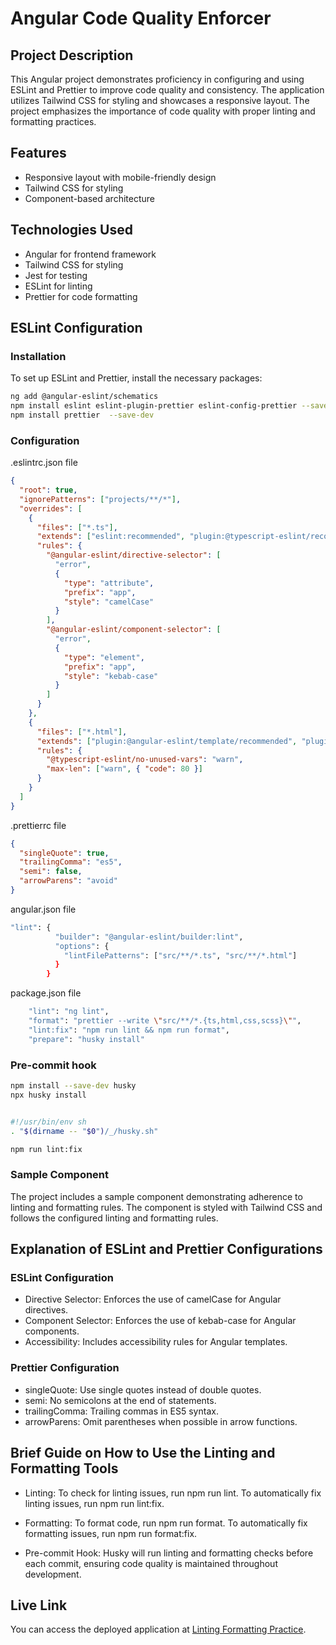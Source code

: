 # Angular Code Quality Enforcer

## Project Description

This Angular project demonstrates proficiency in configuring and using ESLint and Prettier to improve code quality and consistency. The application utilizes Tailwind CSS for styling and showcases a responsive layout. The project emphasizes the importance of code quality with proper linting and formatting practices.

## Features

- Responsive layout with mobile-friendly design
- Tailwind CSS for styling
- Component-based architecture

## Technologies Used

- Angular for frontend framework
- Tailwind CSS for styling
- Jest for testing
- ESLint for linting
- Prettier for code formatting

## ESLint Configuration

### Installation

To set up ESLint and Prettier, install the necessary packages:

```bash
ng add @angular-eslint/schematics
npm install eslint eslint-plugin-prettier eslint-config-prettier --save-dev
npm install prettier  --save-dev
```

### Configuration

.eslintrc.json file

```json
{
  "root": true,
  "ignorePatterns": ["projects/**/*"],
  "overrides": [
    {
      "files": ["*.ts"],
      "extends": ["eslint:recommended", "plugin:@typescript-eslint/recommended", "plugin:@angular-eslint/recommended", "plugin:@angular-eslint/template/process-inline-templates", "plugin:prettier/recommended"],
      "rules": {
        "@angular-eslint/directive-selector": [
          "error",
          {
            "type": "attribute",
            "prefix": "app",
            "style": "camelCase"
          }
        ],
        "@angular-eslint/component-selector": [
          "error",
          {
            "type": "element",
            "prefix": "app",
            "style": "kebab-case"
          }
        ]
      }
    },
    {
      "files": ["*.html"],
      "extends": ["plugin:@angular-eslint/template/recommended", "plugin:@angular-eslint/template/accessibility"],
      "rules": {
        "@typescript-eslint/no-unused-vars": "warn",
        "max-len": ["warn", { "code": 80 }]
      }
    }
  ]
}
```

.prettierrc file

```json
{
  "singleQuote": true,
  "trailingComma": "es5",
  "semi": false,
  "arrowParens": "avoid"
}
```

angular.json file

```bash
"lint": {
          "builder": "@angular-eslint/builder:lint",
          "options": {
            "lintFilePatterns": ["src/**/*.ts", "src/**/*.html"]
          }
        }
```

package.json file

```bash
    "lint": "ng lint",
    "format": "prettier --write \"src/**/*.{ts,html,css,scss}\"",
    "lint:fix": "npm run lint && npm run format",
    "prepare": "husky install"
```

### Pre-commit hook

```bash
npm install --save-dev husky
npx husky install


#!/usr/bin/env sh
. "$(dirname -- "$0")/_/husky.sh"

npm run lint:fix
```

### Sample Component

The project includes a sample component demonstrating adherence to linting and formatting rules. The component is styled with Tailwind CSS and follows the configured linting and formatting rules.

## Explanation of ESLint and Prettier Configurations

### ESLint Configuration

- Directive Selector: Enforces the use of camelCase for Angular directives.
- Component Selector: Enforces the use of kebab-case for Angular components.
- Accessibility: Includes accessibility rules for Angular templates.

### Prettier Configuration

- singleQuote: Use single quotes instead of double quotes.
- semi: No semicolons at the end of statements.
- trailingComma: Trailing commas in ES5 syntax.
- arrowParens: Omit parentheses when possible in arrow functions.

## Brief Guide on How to Use the Linting and Formatting Tools

- Linting: To check for linting issues, run npm run lint. To automatically fix linting issues, run npm run lint:fix.

- Formatting: To format code, run npm run format. To automatically fix formatting issues, run npm run format:fix.

- Pre-commit Hook: Husky will run linting and formatting checks before each commit, ensuring code quality is maintained throughout development.

## Live Link

You can access the deployed application at [Linting Formatting Practice](https://ktscates-linting-formattig-practice.netlify.app/).
